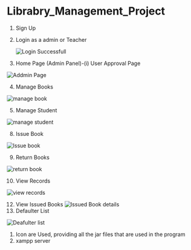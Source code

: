 # Librabry_Management_Project
1. Sign Up
2. Login as a admin or Teacher
   
   ![Login Successfull](https://github.com/Mahfuzur21-web/Librabry_Management_Project/assets/88575807/88a2e913-1a7d-4e50-98da-521cdcb889ae)
   
3. Home Page (Admin Panel)-(i) User Approval Page
   
![Addmin Page](https://github.com/Mahfuzur21-web/Librabry_Management_Project/assets/88575807/40d73fc9-bf7b-4520-87cc-91166dc19d70)

4. Manage Books

![manage book](https://github.com/Mahfuzur21-web/Librabry_Management_Project/assets/88575807/ee35446e-752a-419b-95ad-8c2a22963b49)

5. Manage Student

![manage student](https://github.com/Mahfuzur21-web/Librabry_Management_Project/assets/88575807/4c855ffd-aec6-4dbf-a591-f1a69449d1c6)

8. Issue Book
  
![Issue book](https://github.com/Mahfuzur21-web/Librabry_Management_Project/assets/88575807/7a3f0db3-eec2-4ca7-962b-ec050240a2ce)

9. Return Books
   
![return book](https://github.com/Mahfuzur21-web/Librabry_Management_Project/assets/88575807/67b7c111-b79e-48c2-be02-61a097101c76)

10. View Records
    
 ![view records](https://github.com/Mahfuzur21-web/Librabry_Management_Project/assets/88575807/bc756dab-0377-434b-8368-212c81e93d7b)
 
12. View Issued Books
 ![Issued Book details](https://github.com/Mahfuzur21-web/Librabry_Management_Project/assets/88575807/4023127c-2dca-4489-9a2e-6069bd27ecfa)
14. Defaulter List

 ![Deafulter list](https://github.com/Mahfuzur21-web/Librabry_Management_Project/assets/88575807/e4797021-e05f-49a2-9ea3-236a4d82f96b)

1. Icon are Used, providing all the jar files that are used in the program
2. xampp server 
